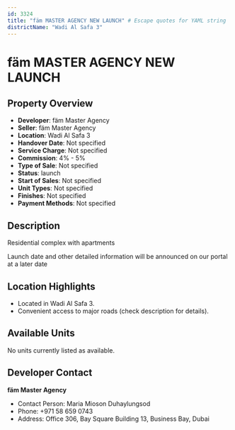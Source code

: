 ```yaml
---
id: 3324
title: "fäm MASTER AGENCY NEW LAUNCH" # Escape quotes for YAML string
districtName: "Wadi Al Safa 3"
---
```


# fäm MASTER AGENCY NEW LAUNCH

## Property Overview
- **Developer**: fäm Master Agency
- **Seller**: fäm Master Agency
- **Location**: Wadi Al Safa 3
- **Handover Date**: Not specified
- **Service Charge**: Not specified
- **Commission**: 4% - 5%
- **Type of Sale**: Not specified
- **Status**: launch
- **Start of Sales**: Not specified
- **Unit Types**: Not specified
- **Finishes**: Not specified
- **Payment Methods**: Not specified

## Description
Residential complex with apartments 



Launch date and other detailed information will be announced on our portal at a later date

## Location Highlights
- Located in Wadi Al Safa 3.
- Convenient access to major roads (check description for details).

## Available Units
No units currently listed as available.

## Developer Contact
**fäm Master Agency**
- Contact Person: Maria Mioson Duhaylungsod
- Phone: +971 58 659 0743
- Address: Office 306, Bay Square Building 13, Business Bay, Dubai
